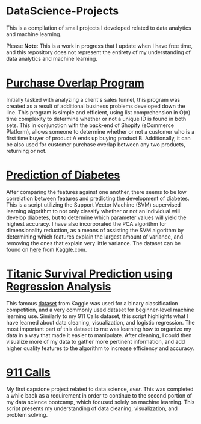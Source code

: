 # DataScience-Projects
This is a compilation of small projects I developed related to data analytics and machine learning.

Please **Note**: This is a work in progress that I update when I have free time, and this repository does not represent the entirety of my understanding of data analytics and machine learning.

# [Purchase Overlap Program](https://github.com/MilanDean/DataScience-Projects/blob/master/fastOverlap_purchases.py)
Initially tasked with analyzing a client's sales funnel, this program was created as a result of additional business problems developed down the line. This program is simple and efficient, using list comprehension in O(n) time complexity to determine whether or not a unique ID is found in both sets. This in conjunction with the back-end of Shopify (eCommerce Platform), allows someone to determine whether or not a customer who is a first time buyer of product A ends up buying product B. Additionally, it can be also used for customer purchase overlap between any two products, returning or not.


# [Prediction of Diabetes](https://github.com/MilanDean/DataScience-Projects/blob/master/Prediction%20of%20Diabetes.ipynb)
After comparing the features against one another, there seems to be low correlation between features and predicting the development of diabetes.
This is a script utilizing the Support Vector Machine (SVM) supervised learning algorithm to not only classify whether or not an individual will develop diabetes, but to determine which parameter values will yield the highest accuracy.
I have also incorporated the PCA algorithm for dimensionality reduction, as a means of assisting the SVM algorithm by determining which features explain the largest amount of variance, and removing the ones that explain very little variance. 
The dataset can be found on [here](https://www.kaggle.com/uciml/pima-indians-diabetes-database) from Kaggle.com.


# [Titanic Survival Prediction using Regression Analysis](https://github.com/MilanDean/DataScience-Projects/blob/master/Titanic%20Regression%20Analysis/Titanic%20Survival%20Prediction%20(Data%20Cleaning%20and%20Visualization).ipynb)
This famous [dataset](https://www.kaggle.com/c/titanic) from Kaggle was used for a binary classification competition, and a very commonly used dataset for beginner-level
machine learning use. Similarly to my 911 Calls dataset, this script highlights what I have learned about data cleaning, visualization, and logistic regression.
The most important part of this dataset to me was learning how to organize my data in a way that made it easier to manipulate. After cleaning, I could then visualize more of my data to gather more pertinent information, and add higher quality features to the algorithm to increase efficiency and accuracy.


# [911 Calls](https://github.com/MilanDean/DataScience-Projects/blob/master/911%20Calls/DataCleaning911CallsCapstoneProject.ipynb)
My first capstone project related to data science, *ever*. This was completed a while back as a requirement in order to continue to the second portion of my data science bootcamp, which focused solely on machine learning.
This script presents my understanding of data cleaning, visualization, and problem solving.
